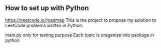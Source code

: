## How to set up with Python

https://neetcode.io/roadmap
This is the project to propose my solution to LeetCode problems written in Python.

main.py only for testing purpose
Each topic is oraganize into package in python
